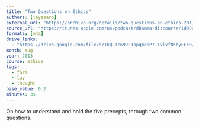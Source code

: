 ```yaml
---
title: "Two Questions on Ethics"
authors: [jayasaro]
external_url: "https://archive.org/details/two-questions-on-ethics-2011.08.13_ajahn-jayasaro"
source_url: "https://itunes.apple.com/us/podcast/dhamma-discourse/id900096241?mt=2&i=1000316370556"
formats: [m4a]
drive_links:
  - "https://drive.google.com/file/d/1kQ_Tc69JE1apqmo0P7-TvlxfNKbyFFF0/view?usp=drivesdk"
month: aug
year: 2013
course: ethics
tags:
  - form
  - lay
  - thought
base_value: 0.2
minutes: 35
---
```


On how to understand and hold the five precepts, through two common questions.
